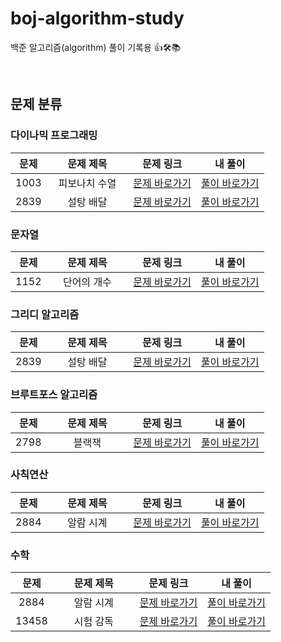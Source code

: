 # boj-algorithm-study
백준 알고리즘(algorithm) 풀이 기록용 👍🛠📚

<br>

## 문제 분류

### 다이나믹 프로그래밍

| &nbsp;문제&nbsp; | &nbsp; &nbsp;&nbsp; &nbsp;문제 제목&nbsp; &nbsp;&nbsp; &nbsp; | 문제 링크 | 내 풀이 |
| :----------: | :----------: | :----------: | :----------: |
| 1003 | 피보나치 수열 | [문제 바로가기](https://www.acmicpc.net/problem/1003) | [풀이 바로가기](https://github.com/francisBae/boj-algorithm-study/blob/master/1000~1099/1003.py) |
| 2839 | 설탕 배달 | [문제 바로가기](https://www.acmicpc.net/problem/2839) | [풀이 바로가기](https://github.com/francisBae/boj-algorithm-study/blob/master/2800~2899/2839.py) |

### 문자열

| &nbsp;문제&nbsp; | &nbsp; &nbsp;&nbsp; &nbsp;문제 제목&nbsp; &nbsp;&nbsp; &nbsp; | 문제 링크 | 내 풀이 |
| :----------: | :----------: | :----------: | :----------: |
| 1152 | 단어의 개수 | [문제 바로가기](https://www.acmicpc.net/problem/1152) | [풀이 바로가기](https://github.com/francisBae/boj-algorithm-study/blob/master/1100~1199/1152.py) |

### 그리디 알고리즘

| &nbsp;문제&nbsp; | &nbsp; &nbsp;&nbsp; &nbsp;문제 제목&nbsp; &nbsp;&nbsp; &nbsp; | 문제 링크 | 내 풀이 |
| :----------: | :----------: | :----------: | :----------: |
| 2839 | 설탕 배달 | [문제 바로가기](https://www.acmicpc.net/problem/2839) | [풀이 바로가기](https://github.com/francisBae/boj-algorithm-study/blob/master/2800~2899/2839.py) |

### 브루트포스 알고리즘

| &nbsp;문제&nbsp; | &nbsp; &nbsp;&nbsp; &nbsp;문제 제목&nbsp; &nbsp;&nbsp; &nbsp; | 문제 링크 | 내 풀이 |
| :----------: | :----------: | :----------: | :----------: |
| 2798 | 블랙잭 | [문제 바로가기](https://www.acmicpc.net/problem/2798) | [풀이 바로가기](https://github.com/francisBae/boj-algorithm-study/blob/master/2700~2799/2798.java) |

### 사칙연산
| &nbsp;문제&nbsp; | &nbsp; &nbsp;&nbsp; &nbsp;문제 제목&nbsp; &nbsp;&nbsp; &nbsp; | 문제 링크 | 내 풀이 |
| :----------: | :----------: | :----------: | :----------: |
| 2884 | 알람 시계 | [문제 바로가기](https://www.acmicpc.net/problem/2884) | [풀이 바로가기](https://github.com/francisBae/boj-algorithm-study/blob/master/2800~2899/2884.py) |

### 수학
| &nbsp;문제&nbsp; | &nbsp; &nbsp;&nbsp; &nbsp;문제 제목&nbsp; &nbsp;&nbsp; &nbsp; | 문제 링크 | 내 풀이 |
| :----------: | :----------: | :----------: | :----------: |
| 2884 | 알람 시계 | [문제 바로가기](https://www.acmicpc.net/problem/2884) | [풀이 바로가기](https://github.com/francisBae/boj-algorithm-study/blob/master/2800~2899/2884.py) |
| 13458 | 시험 감독 | [문제 바로가기](https://www.acmicpc.net/problem/13458) | [풀이 바로가기](https://github.com/francisBae/boj-algorithm-study/blob/master/13400~13499/13458.py) |
